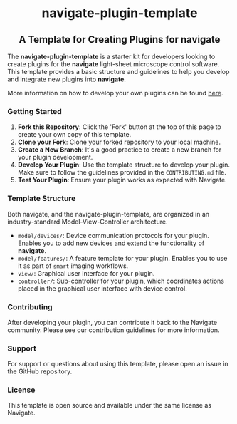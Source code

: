 <h1 align="center">
navigate-plugin-template
	
<h2 align="center">
	A Template for Creating Plugins for navigate
</h2>
</h1>

The **navigate-plugin-template** is a starter kit for developers looking to create plugins for the **navigate** light-sheet microscope control software. This template provides a basic structure and guidelines to help you develop and integrate new plugins into **navigate**. 

More information on how to develop your own plugins can be found [here](https://thedeanlab.github.io/navigate/advanced.html).

### Getting Started

1. **Fork this Repository**: Click the 'Fork' button at the top of this page to create your own copy of this template.
2. **Clone your Fork**: Clone your forked repository to your local machine.
3. **Create a New Branch**: It's a good practice to create a new branch for your plugin development.
4. **Develop Your Plugin**: Use the template structure to develop your plugin. Make sure to follow the guidelines provided in the `CONTRIBUTING.md` file.
5. **Test Your Plugin**: Ensure your plugin works as expected with Navigate.

### Template Structure
Both navigate, and the navigate-plugin-template, are organized in an industry-standard Model-View-Controller architecture. 

- `model/devices/`: Device communication protocols for your plugin. Enables you to add new devices and extend the functionality of **navigate**.
- `model/features/`: A feature template for your plugin. Enables you to use it as part of `smart` imaging workflows.
- `view/`: Graphical user interface for your plugin. 
- `controller/`: Sub-controller for your plugin, which coordinates actions placed in the graphical user interface with device control. 

### Contributing

After developing your plugin, you can contribute it back to the Navigate community. Please see our contribution guidelines for more information.

### Support

For support or questions about using this template, please open an issue in the GitHub repository.

### License

This template is open source and available under the same license as Navigate.
